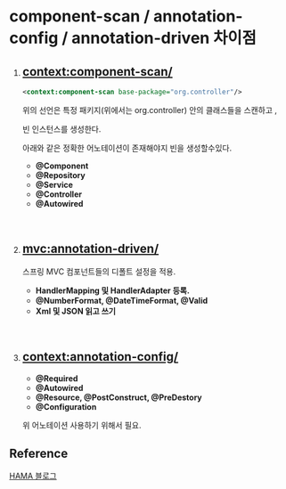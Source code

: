 # component-scan / annotation-config / annotation-driven 차이점

1. ## <context:component-scan/>

   ```xml
   <context:component-scan base-package="org.controller"/>
   ```

   위의 선언은 특정 패키지(위에서는 org.controller) 안의 클래스들을 스캔하고 ,

   빈 인스턴스를 생성한다. 

   아래와 같은 정확한 어노테이션이 존재해야지 빈을 생성할수있다. 

   - **@Component**
   - **@Repository**
   - **@Service**
   - **@Controller**
   - **@Autowired**

   ​

2. ## <mvc:annotation-driven/>

   스프링 MVC 컴포넌트들의 디폴트 설정을 적용.

   - **HandlerMapping 및 HandlerAdapter 등록.**
   - **@NumberFormat, @DateTimeFormat, @Valid**
   - **Xml 및 JSON 읽고 쓰기**

   ​

3. ## <context:annotation-config/>

   - **@Required**
   - **@Autowired**
   - **@Resource, @PostConstruct, @PreDestory**
   - **@Configuration**

   위 어노테이션 사용하기 위해서 필요.


## Reference

[HAMA 블로그](http://hamait.tistory.com/322)
